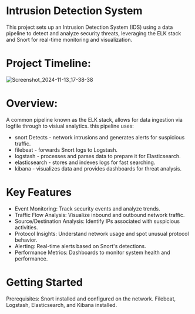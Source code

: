 # Intrusion Detection System
This project sets up an Intrusion Detection System (IDS) using a data pipeline to detect and analyze security threats, leveraging the ELK stack and Snort for real-time monitoring and visualization.

# Project Timeline:
![Screenshot_2024-11-13_17-38-38](https://github.com/user-attachments/assets/07e472ba-aa5f-4ede-ba52-ec706574f1e2)

# Overview:
A common pipeline known as the ELK stack, allows for data ingestion via logfile through to visiual analytics.
this pipeline uses:
 - snort Detects - network intrusions and generates alerts for suspicious traffic.
 - filebeat - forwards Snort logs to Logstash.
 - logstash - processes and parses data to prepare it for Elasticsearch.
 - elasticsearch - stores and indexes logs for fast searching.
 - kibana - visualizes data and provides dashboards for threat analysis.
   
# Key Features
- Event Monitoring: Track security events and analyze trends.
- Traffic Flow Analysis: Visualize inbound and outbound network traffic.
- Source/Destination Analysis: Identify IPs associated with suspicious activities.
- Protocol Insights: Understand network usage and spot unusual protocol behavior.
- Alerting: Real-time alerts based on Snort's detections.
- Performance Metrics: Dashboards to monitor system health and performance.

# Getting Started
Prerequisites: 
Snort installed and configured on the network.
Filebeat, Logstash, Elasticsearch, and Kibana installed.
